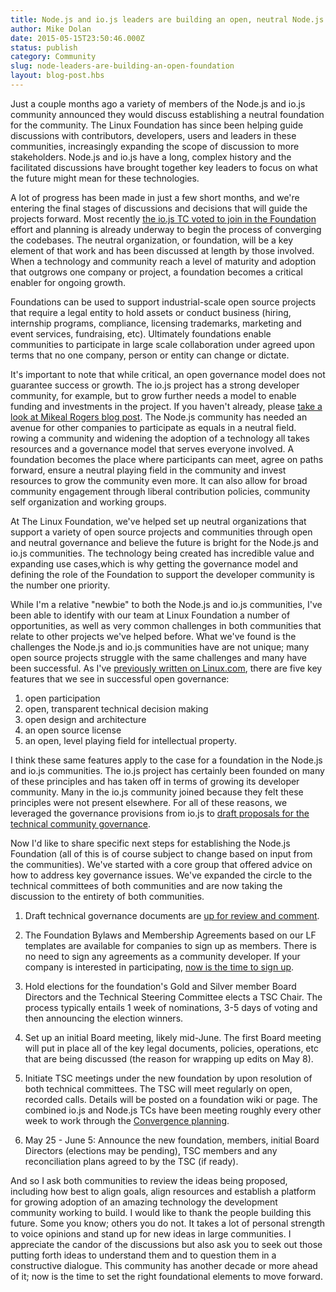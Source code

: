 ```yaml
---
title: Node.js and io.js leaders are building an open, neutral Node.js Foundation to support the future of the platform
author: Mike Dolan
date: 2015-05-15T23:50:46.000Z
status: publish
category: Community
slug: node-leaders-are-building-an-open-foundation
layout: blog-post.hbs
---
```


Just a couple months ago a variety of members of the Node.js and io.js
community announced they would discuss establishing a neutral foundation for
the community. The Linux Foundation has since been helping guide discussions
with contributors, developers, users and leaders in these communities,
increasingly expanding the scope of discussion to more stakeholders. Node.js
and io.js have a long, complex history and the facilitated discussions have
brought together key leaders to focus on what the future might mean for these
technologies.

A lot of progress has been made in just a few short months, and we're
entering the final stages of discussions and decisions that will guide the
projects forward. Most recently [the io.js TC voted to join in the
Foundation](https://github.com/nodejs/node/issues/1705) effort and planning is
already underway to begin the process of converging the codebases. The neutral
organization, or foundation, will be a key element of that work and has been
discussed at length by those involved. When a technology and community reach a
level of maturity and adoption that outgrows one company or project, a
foundation becomes a critical enabler for ongoing growth.

Foundations can be used to support industrial-scale open source projects that
require a legal entity to hold assets or conduct business (hiring, internship
programs, compliance, licensing trademarks, marketing and event services,
fundraising, etc). Ultimately foundations enable communities to participate in
large scale collaboration under agreed upon terms that no one company, person
or entity can change or dictate.

It's important to note that while critical, an open governance model does not
guarantee success or growth. The io.js project has a strong developer
community, for example, but to grow further needs a  model to enable funding
and investments in the project. If you haven't already, please [take a look
at Mikeal Rogers blog post](https://medium.com/node-js-javascript/growing-up-27d6cc8b7c53).
The Node.js community has needed an avenue for other companies
to participate as equals in a neutral field. rowing a community and widening
the adoption of a technology all takes resources and a governance model that
serves everyone involved. A foundation becomes the  place where participants
can meet, agree on paths forward, ensure a neutral playing field in the
community and invest resources to grow the community even more. It can also
allow for broad community engagement through liberal contribution policies,
community self organization and working groups.

At The Linux Foundation, we've helped set up neutral organizations that
support a variety of open source projects and communities through open and
neutral governance and believe the future is bright for the Node.js and io.js
communities. The technology being created has incredible value and expanding
use cases,which is why getting the governance model and defining the role of
the Foundation to support the developer community is the number one priority.

While I'm a relative "newbie" to both the Node.js and io.js communities, I've
been able to identify with our team at Linux Foundation a number of
opportunities, as well as very common challenges in both communities that
relate to other projects we've helped before. What we've found is the
challenges the Node.js and io.js communities have are not unique; many open
source projects struggle with the same challenges and many have been
successful. As I've [previously written on
Linux.com](https://www.linux.com/news/featured-blogs/205-mike-dolan/763051-five-key-features-of-a-project-designed-for-open-collaboration),
there are five key features that we see in successful open governance:

1. open participation
2. open, transparent technical decision making
3. open design and architecture
4. an open source license
5. an open, level playing field for intellectual property.

I think these same features apply to the case for a foundation in the Node.js
and io.js communities. The io.js project has certainly been founded on many of
these principles and has taken off in terms of growing its developer
community. Many in the io.js community joined because they felt these
principles were not present elsewhere. For all of these reasons, we leveraged
the governance provisions from io.js to [draft proposals for the technical
community governance](https://github.com/joyent/nodejs-advisory-board/tree/master/governance-proposal).

Now I'd like to share specific next steps for establishing the Node.js
Foundation (all of this is of course subject to change based on input from the
communities). We've started with a core group that offered advice on how to
address key governance issues. We've expanded the circle to the technical
committees of both communities and are now taking the discussion to the
entirety of both communities.

1. Draft technical governance documents are [up for review and
comment](https://github.com/joyent/nodejs-advisory-board/tree/master/governance-proposal).

2. The Foundation Bylaws and Membership Agreements based on our LF templates are
available for companies to sign up as members. There is no need to sign any
agreements as a community developer. If your company is interested in
participating, [now is the time to sign
up](http://f.cl.ly/items/0N1m3x0I3S2L203M1h1r/nodejs-foundation-membership-agreement-2015-march-04.pdf).

3. Hold elections for the foundation's Gold and Silver member Board Directors and
the Technical Steering Committee elects a TSC Chair. The process typically
entails 1 week of nominations, 3-5 days of voting and then announcing the
election winners.

4. Set up an initial Board meeting, likely mid-June. The first Board meeting will
put in place all of the key legal documents, policies, operations, etc that
are being discussed (the reason for wrapping up edits on May 8).

5. Initiate TSC meetings under the new foundation by upon resolution of both
technical committees. The TSC will meet regularly on open, recorded calls.
Details will be posted on a foundation wiki or page. The combined io.js and
Node.js TCs have been meeting roughly every other week to work through the
[Convergence planning](https://github.com/jasnell/dev-policy/blob/6601ca1cd2886f336ac65ddb3f67d3e741a021c9/convergence.md).

6. May 25 - June 5: Announce the new foundation, members, initial Board Directors
(elections may be pending), TSC members and any reconciliation plans agreed to
by the TSC (if ready).

And so I ask both communities to review the ideas being proposed, including
how best to align goals, align resources and establish a platform for growing
adoption of an amazing technology the development community working to build.
I would like to thank the people building this future. Some you know; others
you do not. It takes a lot of personal strength to voice opinions and stand up
for new ideas in large communities. I appreciate the candor of the discussions
but also ask you to seek out those putting forth ideas to understand them and
to question them in a constructive dialogue. This community has another decade
or more ahead of it; now is the time to set the right foundational elements to
move forward.
